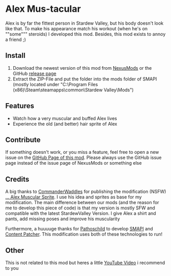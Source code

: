 # Alex Mus-tacular
Alex is by far the fittest person in Stardew Valley, but his body doesn't look like that. To make his appearance match his workout (when he's on ""some""" steroids) I developed this mod. Besides, this mod exists to annoy a friend ;)

## Install

1. Download the newest version of this mod from [NexusMods](https://www.nexusmods.com/users/96969738?tab=user+files) or the GitHub [release page](https://github.com/Nordmole/AlexMustacular/releases)
2. Extract the ZIP-File and put the folder into the mods folder of SMAPI (mostly located under "C:\Program Files (x86)\Steam\steamapps\common\Stardew Valley\Mods")

## Features

- Watch how a very muscular and buffed Alex lives
- Experience the old (and better) hair sprite of Alex

## Contribute

If something doesn't work, or you miss a feature, feel free to open a new issue on the [GitHub Page of this mod](https://github.com/Nordmole/AlexMustacular/issues). Please always use the GitHub issue page instead of the issue page of NexusMods or something else

## Credits

A big thanks to [CommanderWaddles](https://www.nexusmods.com/stardewvalley/users/64707721) for publishing the modification (NSFW) [... Alex Muscular Sprite](https://www.nexusmods.com/stardewvalley/mods/3388). I use his idea and sprites as base for my modification. The main difference between our mods (and the reason for me to develop this piece of code) is that my version is mostly SFW and compatible with the latest StardewValley Version. I give Alex a shirt and pants, add missing poses and improve his muscularity

Furthermore, a huuuuge thanks for [Pathoschild](https://www.nexusmods.com/stardewvalley/users/1552317) to develop [SMAPI](https://www.nexusmods.com/stardewvalley/mods/2400) and [Content Patcher](https://www.nexusmods.com/stardewvalley/mods/1915). This modification uses both of these technologies to run!

## Other

This is not related to this mod but heres a little [YouTube Video](https://youtu.be/1SG5A3PYaUs) i recommend to you